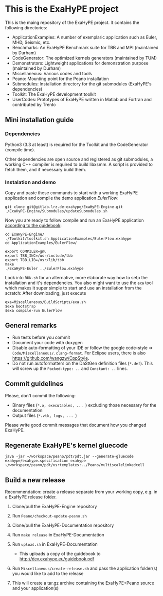 # This is the ExaHyPE project #

This is the maing repository of the ExaHyPE project. It contains the following directories:

* ApplicationExamples: A number of exemplaric application such as Euler, MHD, Seismic, etc.
* Benchmarks: An ExaHyPE Benchmark suite for TBB and MPI (maintained by Durham)
* CodeGenerator: The optimized kernels generators (maintained by TUM)
* Demonstrators: Lightweight applications for demonstration purpose (maintained by Durham)
* Miscellaneous: Various codes and tools
* Peano: Mounting point for the Peano installation
* Submodules: Installation directory for the git submodules (ExaHyPE's dependencies)
* Toolkit: The ExaHyPE development toolkit
* UserCodes: Prototypes of ExaHyPE written in Matlab and Fortran and contributed by Trento

## Mini installation guide ##

### Dependencies ###

Python3 (3.3 at least) is required for the Toolkit and the CodeGenerator (compile time).

Other dependencies are open source and registered as git submodules, a working C++ compiler is required to build libxsmm. 
A script is provided to fetch them, and if necessary build them.

### Instalation and demo ###

Copy and paste these commands to start with a working ExaHyPE application and compile the demo application _EulerFlow_:

    git clone git@gitlab.lrz.de:exahype/ExaHyPE-Engine.git
    ./ExaHyPE-Engine/Submodules/updateSubmodules.sh

Now you are ready to follow compile and run an ExaHyPE application [according to the guidebook](http://www5.in.tum.de/exahype/guidebook.pdf):

    cd ExaHyPE-Engine/
    ./Toolkit/toolkit.sh ApplicationExamples/EulerFlow.exahype
    cd ApplicationExamples/EulerFlow/
    
    export COMPILER=gnu
    export TBB_INC=/usr/include/tbb
    export TBB_LIB=/usr/lib/tbb
    make
    ./ExaHyPE-Euler ../EulerFlow.exahype

Look into `RUN.sh` for an alternative, more elaborate way how to setp the installation and it's dependencies. You also might want to use the `exa` tool which makes it super simple to start and use an installation from the scratch: After downloading, just execute

    exa=Miscellaneous/BuildScripts/exa.sh 
    $exa bootstrap
    $exa compile-run EulerFlow
    

## General remarks ##

* Run tests before you commit
* Document your code with doxygen
* Disable auto-formatting of your IDE or follow the google code-style => `Code/Miscellaneous/.clang-format`. For Eclipse users, there is also https://github.com/wangzw/CppStyle.
* Do not run autoformatters on the DaStGen definition files (`*.def`). This will screw up the `Packed-type: ..` and `Constant: ..` lines.


## Commit guidelines ##

Please, don't commit the following:
    
* Binary files (`*.o, executables, ... `) excluding those necessary for the documentation 
* Output files (`*.vtk, logs, ... `)

Please write good commit messages that document how you changed ExaHyPE.


## Regenerate ExaHyPE's kernel gluecode ##
 
```
java -jar ~/workspace/peano/pdt/pdt.jar --generate-gluecode exahype/exahype.specification exahype ~/workspace/peano/pdt/usrtemplates:../Peano/multiscalelinkedcell
```


## Build a new release ##

Recommendation: create a release separate from your working copy, e.g. in a ExaHyPE release folder.

1) Clone/pull the ExaHyPE-Engine repository

2) Run `Peano/checkout-update-peano.sh`

3) Clone/pull the ExaHyPE-Documentation repository

4) Run `make release` in ExaHyPE-Documentation

5) Run `upload.sh` in ExaHyPE-Documentation
    - This uploads a copy of the guidebook to http://dev.exahype.eu/guidebook.pdf

6) Run `Miscellaneous/create-release.sh` and pass the application folder(s) you would like to add to the release

7) This will create a tar.gz archive containing the ExaHyPE+Peano source and your application(s)



